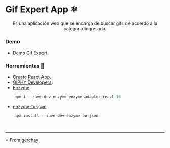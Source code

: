 # Gif Expert App ⚛️

<p align="center" >
    Es una aplicación web que se encarga de buscar gifs de acuerdo a la categoria ingresada.
</p> 


### Demo
- [Demo Gif Expert](https://gerchay.github.io/Gif-Expert-App/)
 

### Herramientas 🚀
- [Create React App](https://github.com/facebook/create-react-app).
- [GIPHY Developers](https://developers.giphy.com/).
- [Enzyme](https://enzymejs.github.io/enzyme/).

```javascript
    npm i --save-dev enzyme enzyme-adapter-react-16
```

- [enzyme-to-json](https://www.npmjs.com/package/enzyme-to-json)

```javascript
    npm install --save-dev enzyme-to-json
```

<br/> 

---

⭐️ From [gerchay](https://github.com/gerchay)
